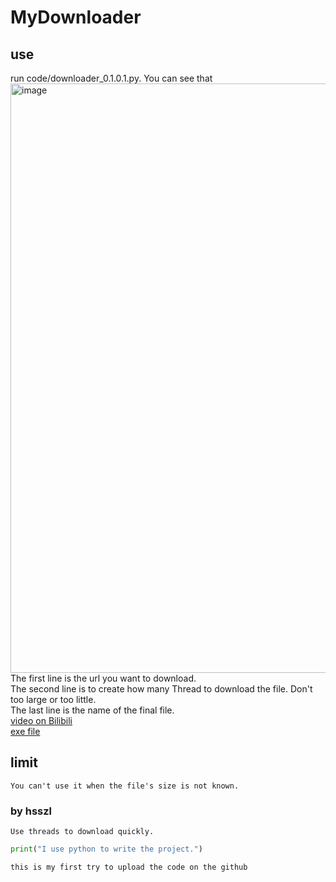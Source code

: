 # MyDownloader
## use
run code/downloader_0.1.0.1.py.
You can see that
<img width="943" alt="image" src="https://user-images.githubusercontent.com/93025525/168576685-f98891d7-6cc3-47fc-abc4-06d765f738e6.png"><br>
The first line is the url you want to download.<br>
The second line is to create how many Thread to download the file. Don't too large or too little.<br>
The last line is the name of the final file.<br>
[video on Bilibili](https://www.bilibili.com/video/BV1TL4y1F7SZ "The video only show how to download a file use downloader.")<br>
[exe file](https://wwz.lanzouy.com/i9IrY04j2ksj "Only use on windows password:ak47do")

## limit
`You can't use it when the file's size is not known.`

### by hsszl
`Use threads to download quickly.`
```python
print("I use python to write the project.")
```
`this is my first try to upload the code on the github`
